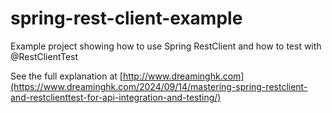 # spring-rest-client-example
Example project showing how to use Spring RestClient and how to test with @RestClientTest

See the full explanation at [http://www.dreaminghk.com](https://www.dreaminghk.com/2024/09/14/mastering-spring-restclient-and-restclienttest-for-api-integration-and-testing/)